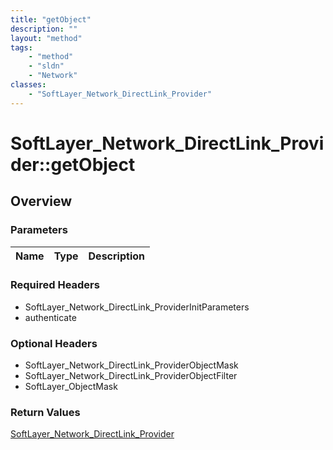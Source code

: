 ```yaml
---
title: "getObject"
description: ""
layout: "method"
tags:
    - "method"
    - "sldn"
    - "Network"
classes:
    - "SoftLayer_Network_DirectLink_Provider"
---
```

# SoftLayer_Network_DirectLink_Provider::getObject
## Overview 


### Parameters 
|Name | Type | Description |
| --- | --- | --- |


### Required Headers
* SoftLayer_Network_DirectLink_ProviderInitParameters
* authenticate

### Optional Headers
* SoftLayer_Network_DirectLink_ProviderObjectMask
* SoftLayer_Network_DirectLink_ProviderObjectFilter
* SoftLayer_ObjectMask

### Return Values
<a href='/reference/datatypes/SoftLayer_Network_DirectLink_Provider'>SoftLayer_Network_DirectLink_Provider </a>

